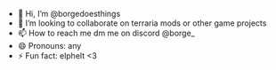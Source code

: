 - 👋 Hi, I’m @borgedoesthings
- 💞️ I’m looking to collaborate on terraria mods or other game projects
- 📫 How to reach me dm me on discord @borge_
- 😄 Pronouns: any
- ⚡ Fun fact: elphelt <3

<!---
borgedoesthings/borgedoesthings is a ✨ special ✨ repository because its `README.md` (this file) appears on your GitHub profile.
You can click the Preview link to take a look at your changes.
--->

